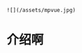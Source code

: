                                                                                        ![](/assets/mpvue.jpg)

# 介绍啊



